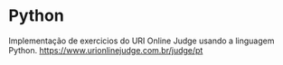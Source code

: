 # Python

Implementação de exercicios do URI Online Judge usando a linguagem Python.
https://www.urionlinejudge.com.br/judge/pt
